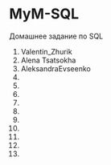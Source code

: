 # MyM-SQL
Домашнее задание по SQL

1. Valentin_Zhurik
2. Alena Tsatsokha
3. AleksandraEvseenko
4.
5.
6.
7.
8.
9.
10.
11.
12.
13.
